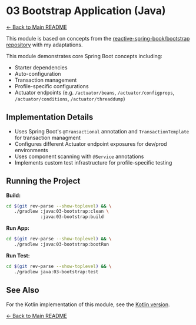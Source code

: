 # 03 Bootstrap Application (Java)

[← Back to Main README](../../README.md)

This module is based on concepts from the [reactive-spring-book/bootstrap repository](https://github.com/reactive-spring-book/bootstrap) with my adaptations.

This module demonstrates core Spring Boot concepts including:

- Starter dependencies
- Auto-configuration
- Transaction management
- Profile-specific configurations
- Actuator endpoints (e.g. `/actuator/beans`, `/actuator/configprops`, `/actuator/conditions`, `/actuator/threaddump`)

## Implementation Details

- Uses Spring Boot's `@Transactional` annotation and `TransactionTemplate` for transaction managment
- Configures different Actuator endpoint exposures for dev/prod environments
- Uses component scanning with `@Service` annotations
- Implements custom test infrastructure for profile-specific testing

## Running the Project

**Build:**

```bash
cd $(git rev-parse --show-toplevel) && \
   ./gradlew :java:03-bootstrap:clean \
             :java:03-bootstrap:build
```

**Run App:**

```bash
cd $(git rev-parse --show-toplevel) && \
   ./gradlew :java:03-bootstrap:bootRun
```

**Run Test:**

```bash
cd $(git rev-parse --show-toplevel) && \
   ./gradlew java:03-bootstrap:test
```

## See Also

For the Kotlin implementation of this module, see the [Kotlin version](../../kotlin/03-bootstrap).

[← Back to Main README](../../README.md)

